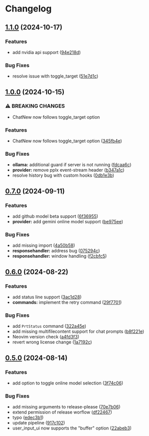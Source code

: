# Changelog

## [1.1.0](https://github.com/frankroeder/parrot.nvim/compare/v1.0.0...v1.1.0) (2024-10-17)


### Features

* add nvidia api support ([94e218d](https://github.com/frankroeder/parrot.nvim/commit/94e218dee56344d065c9d0cf37d89225d03ae5f5))


### Bug Fixes

* resolve issue with toggle_target ([51e7d1c](https://github.com/frankroeder/parrot.nvim/commit/51e7d1c2820fb4333bdcfc9751abfa74e9d90329))

## [1.0.0](https://github.com/frankroeder/parrot.nvim/compare/v0.7.0...v1.0.0) (2024-10-15)


### ⚠ BREAKING CHANGES

* ChatNew now follows toggle_target option

### Features

* ChatNew now follows toggle_target option ([345fb4e](https://github.com/frankroeder/parrot.nvim/commit/345fb4e3bed17c1822c1cd40ccec158be13d3f7e))


### Bug Fixes

* **ollama:** additional guard if server is not running ([fdcaa6c](https://github.com/frankroeder/parrot.nvim/commit/fdcaa6ccc368b69f0b0cdd8d5998e53ac2812aeb))
* **provider:** remove pplx event-stream header ([b347a1c](https://github.com/frankroeder/parrot.nvim/commit/b347a1ce80336a519634df3668c8b940acf83653))
* resolve history bug with custom hooks ([0db1e3b](https://github.com/frankroeder/parrot.nvim/commit/0db1e3beff0c434fec13c809bd105a4485946ece))

## [0.7.0](https://github.com/frankroeder/parrot.nvim/compare/v0.6.0...v0.7.0) (2024-09-11)


### Features

* add github model beta support ([6f36955](https://github.com/frankroeder/parrot.nvim/commit/6f36955a2174af95c3cf98165e907cdf60f289bb))
* **provider:** add gemini online model support ([be975ee](https://github.com/frankroeder/parrot.nvim/commit/be975ee542c8c24ebb90f154e25e2c89633b5d2d))


### Bug Fixes

* add missing import ([4a50b58](https://github.com/frankroeder/parrot.nvim/commit/4a50b58ce0036009ffc7419df2c2619e8a09496e))
* **responsehandler:** address bug ([075294c](https://github.com/frankroeder/parrot.nvim/commit/075294c1a9da6e35727007c4105590b8768d3681))
* **responsehandler:** window handling ([f2cbfc5](https://github.com/frankroeder/parrot.nvim/commit/f2cbfc592e1a5c470a840abdba5abc4940911f55))

## [0.6.0](https://github.com/frankroeder/parrot.nvim/compare/v0.5.0...v0.6.0) (2024-08-22)


### Features

* add status line support ([3ac1d28](https://github.com/frankroeder/parrot.nvim/commit/3ac1d2885428a573b4851bbc07735465a2019351))
* **commands:** implement the retry command ([29f7701](https://github.com/frankroeder/parrot.nvim/commit/29f7701585e02abc363df0691c37f6699494bd03))


### Bug Fixes

* add `PrtStatus` command ([322a45e](https://github.com/frankroeder/parrot.nvim/commit/322a45ead223c4698f52ba5d03e745fe330a7ab5))
* add missing multifilecontent support for chat prompts ([b8f221e](https://github.com/frankroeder/parrot.nvim/commit/b8f221efdde7c0294917ecb96829e1e1fe6986b2))
* Neovim version check ([a4fd3f3](https://github.com/frankroeder/parrot.nvim/commit/a4fd3f3a55a258c689cd97f0b85a0f267bc239e3))
* revert wrong license change ([1a7192c](https://github.com/frankroeder/parrot.nvim/commit/1a7192c3842f55578f787ff08766d7d4e713f701))

## [0.5.0](https://github.com/frankroeder/parrot.nvim/compare/v0.4.2...v0.5.0) (2024-08-14)


### Features

* add option to toggle online model selection ([3f74c06](https://github.com/frankroeder/parrot.nvim/commit/3f74c06743ccbe200067892022fd84b908f3bce5))


### Bug Fixes

* add missing arguments to release-please ([70e7b06](https://github.com/frankroeder/parrot.nvim/commit/70e7b06cd9dc0fcf5cb6214402a5dd1bacf26661))
* extend permission of release worflow ([df22467](https://github.com/frankroeder/parrot.nvim/commit/df224670e5ee3e3a5c38e5de189112588455db11))
* typo ([edec3b1](https://github.com/frankroeder/parrot.nvim/commit/edec3b1740eac16fa3853fe2fb0d22c9f8095870))
* update pipeline ([917c102](https://github.com/frankroeder/parrot.nvim/commit/917c10276d5ce6ef1e93907e64b78003fb176eee))
* user_input_ui now supports the "buffer" option ([22abeb3](https://github.com/frankroeder/parrot.nvim/commit/22abeb3378b6c978a8fd7629a755e1af44d3f40c))
